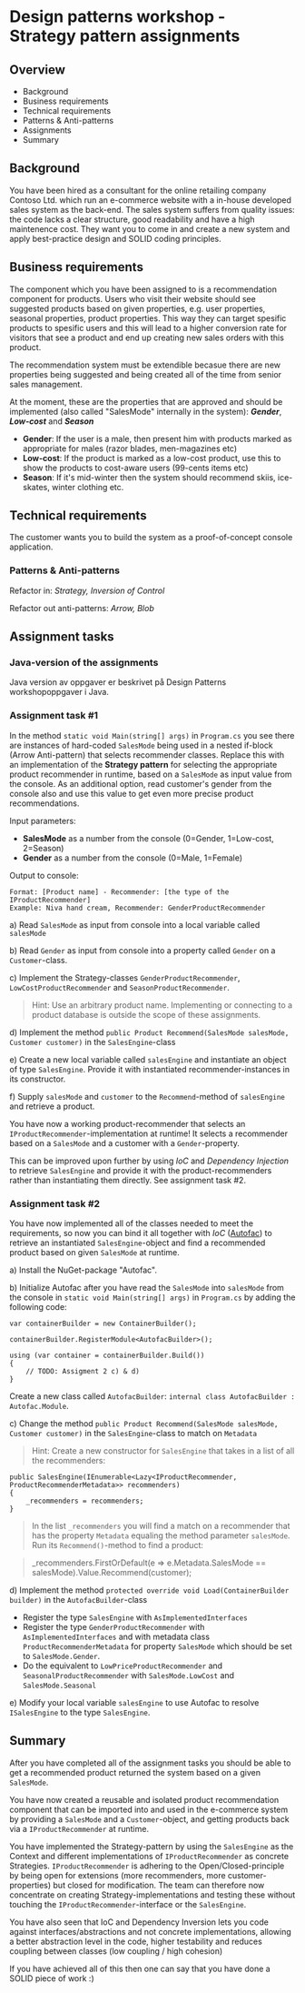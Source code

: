 Design patterns workshop - Strategy pattern assignments 
=======================================================

## Overview

* Background
* Business requirements
* Technical requirements
* Patterns & Anti-patterns
* Assignments
* Summary

## Background

You have been hired as a consultant for the online retailing company Contoso Ltd. which run an e-commerce website with a in-house developed sales system as the back-end. The sales system suffers from quality issues: the code lacks a clear structure, good readability and have a high maintenence cost. They want you to come in and create a new system and apply best-practice design and SOLID coding principles.

## Business requirements

The component which you have been assigned to is a recommendation component for products. Users who visit their website should see suggested products based on given properties, e.g. user properties, seasonal properties, product properties. This way they can target spesific products to spesific users and this will lead to a higher conversion rate for visitors that see a product and end up creating new sales orders with this product.

The recommendation system must be extendible becasue there are new properties being suggested and being created all of the time from senior sales management.

At the moment, these are the properties that are approved and should be implemented (also called "SalesMode" internally in the system): ***Gender***, ***Low-cost*** and ***Season***

* **Gender**: If the user is a male, then present him with products marked as appropriate for males (razor blades, men-magazines etc)
* **Low-cost**: If the product is marked as a low-cost product, use this to show the products to cost-aware users (99-cents items etc)
* **Season**: If it's mid-winter then the system should recommend skiis, ice-skates, winter clothing etc.

## Technical requirements

The customer wants you to build the system as a proof-of-concept console application.

### Patterns & Anti-patterns

Refactor in: *Strategy, Inversion of Control*

Refactor out anti-patterns: *Arrow, Blob*

## Assignment tasks

### Java-version of the assignments

Java version av oppgaver er beskrivet på Design Patterns workshopoppgaver i Java.

### Assignment task #1

In the method `static void Main(string[] args)` in `Program.cs` you see there are instances of hard-coded `SalesMode` being used in a nested if-block (Arrow Anti-pattern) that selects recommender classes. Replace this with an implementation of the **Strategy pattern** for selecting the appropriate product recommender in runtime, based on a `SalesMode` as input value from the console. As an additional option, read customer's gender from the console also and use this value to get even more precise product recommendations.

Input parameters:

* **SalesMode** as a number from the console (0=Gender, 1=Low-cost, 2=Season)
* **Gender** as a number from the console (0=Male, 1=Female)

Output to console:

	Format: [Product name] - Recommender: [the type of the IProductRecommender]
	Example: Niva hand cream, Recommender: GenderProductRecommender
 

a) Read `SalesMode` as input from console into a local variable called `salesMode`

b) Read `Gender` as input from console into a property called `Gender` on a `Customer`-class.

c) Implement the Strategy-classes `GenderProductRecommender`, `LowCostProductRecommender` and `SeasonProductRecommender`.


> Hint: Use an arbitrary product name. Implementing or connecting to a product database is outside the scope of these assignments.

d) Implement the method `public Product Recommend(SalesMode salesMode, Customer customer)` in the `SalesEngine`-class

e) Create a new local variable called `salesEngine` and instantiate an object of type `SalesEngine`. Provide it with instantiated recommender-instances in its constructor.

f) Supply `salesMode` and `customer` to the `Recommend`-method of `salesEngine` and retrieve a product.
 

You have now a working product-recommender that selects an `IProductRecommender`-implementation at runtime! It selects a recommender based on a `SalesMode` and a customer with a `Gender`-property.

This can be improved upon further by using *IoC* and *Dependency Injection* to retrieve `SalesEngine` and provide it with the product-recommenders rather than instantiating them directly. See assignment task #2.

### Assignment task #2

You have now implemented all of the classes needed to meet the requirements, so now you can bind it all together with *IoC* ([Autofac](http://autofac.org/)) to retrieve an instantiated `SalesEngine`-object and find a recommended product based on given `SalesMode` at runtime.
 

a) Install the NuGet-package "Autofac".

b) Initialize Autofac after you have read the `SalesMode` into `salesMode` from the console in `static void Main(string[] args)` in `Program.cs` by adding the following code:

	var containerBuilder = new ContainerBuilder();
	
	containerBuilder.RegisterModule<AutofacBuilder>();
	
	using (var container = containerBuilder.Build())	
	{	
		// TODO: Assigment 2 c) & d)	
	}

Create a new class called `AutofacBuilder`: `internal class AutofacBuilder : Autofac.Module`.

c) Change the method `public Product Recommend(SalesMode salesMode, Customer customer)` in the `SalesEngine`-class to match on `Metadata`

> Hint: Create a new constructor for `SalesEngine` that takes in a list of all the recommenders:
> 
	public SalesEngine(IEnumerable<Lazy<IProductRecommender, ProductRecommenderMetadata>> recommenders)
    {
        _recommenders = recommenders;
    } 
> 
> In the list `_recommenders` you will find a match on a recommender that has the property `Metadata` equaling the method parameter `salesMode`. Run its `Recommend()`-method to find a product:

> _recommenders.FirstOrDefault(e => e.Metadata.SalesMode == salesMode).Value.Recommend(customer);

d) Implement the method `protected override void Load(ContainerBuilder builder)` in the `AutofacBuilder`-class

* Register the type `SalesEngine` with `AsImplementedInterfaces`
* Register the type `GenderProductRecommender` with `AsImplementedInterfaces` and with metadata class `ProductRecommenderMetadata` for property `SalesMode` which should be set to `SalesMode.Gender`.
* Do the equivalent to `LowPriceProductRecommender` and `SeasonalProductRecommender` with `SalesMode.LowCost` and `SalesMode.Seasonal`

e) Modify your local variable `salesEngine` to use Autofac to resolve `ISalesEngine` to the type `SalesEngine`.


## Summary

After you have completed all of the assignment tasks you should be able to get a recommended product returned the system based on a given `SalesMode`.

You have now created a reusable and isolated product recommendation component that can be imported into and used in the e-commerce system by providing a `SalesMode` and a `Customer`-object, and getting products back via a `IProductRecommender` at runtime.

You have implemented the Strategy-pattern by using the `SalesEngine` as the Context and different implementations of `IProductRecommender` as concrete Strategies. `IProductRecommender` is adhering to the Open/Closed-principle by being open for extensions (more recommenders, more customer-properties) but closed for modification. The team can therefore now concentrate on creating Strategy-implementations and testing these without touching the `IProductRecommender`-interface or the `SalesEngine`.

You have also seen that IoC and Dependency Inversion lets you code against interfaces/abstractions and not concrete implementations, allowing a better abstraction level in the code, higher testability and reduces coupling between classes (low coupling / high cohesion)

If you have achieved all of this then one can say that you have done a SOLID piece of work :)